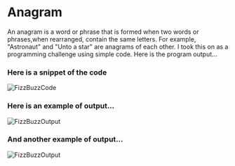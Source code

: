 # Anagram
An anagram is a word or phrase that is formed when two words or phrases,when rearranged, contain the same letters. For example, "Astronaut" and "Unto a star" are anagrams of each other. I took this on as a programming challenge using simple code. Here is the program output...

### Here is a snippet of the code 

![FizzBuzzCode](https://itstaraking.github.io/Anagram/AnagramCSharp/AGCode.png)

### Here is an example of output...

![FizzBuzzOutput](https://itstaraking.github.io/Anagram/AnagramCSharp/AGImageyes.png)

### And another example of output...

![FizzBuzzOutput](https://itstaraking.github.io/Anagram/AnagramCSharp/AGImageno.png)
